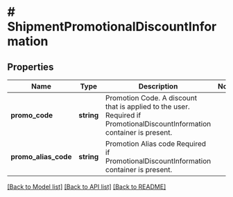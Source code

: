 # # ShipmentPromotionalDiscountInformation

## Properties

Name | Type | Description | Notes
------------ | ------------- | ------------- | -------------
**promo_code** | **string** | Promotion Code. A discount that is applied to the user.  Required if PromotionalDiscountInformation container is present. |
**promo_alias_code** | **string** | Promotion Alias code  Required if PromotionalDiscountInformation container is present. |

[[Back to Model list]](../../README.md#models) [[Back to API list]](../../README.md#endpoints) [[Back to README]](../../README.md)
